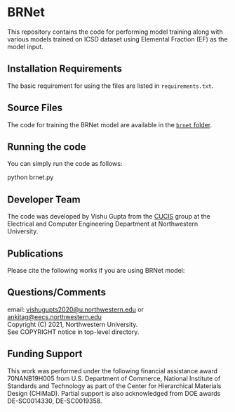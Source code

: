 # BRNet

This repository contains the code for performing model training along with various models trained on ICSD dataset using Elemental Fraction (EF) as the model input.

## Installation Requirements

The basic requirement for using the files are listed in `requirements.txt`.

## Source Files

The code for training the BRNet model  are available in the [`brnet` folder](./brnet).

## Running the code

You can simply run the code as follows:

python brnet.py

## Developer Team

The code was developed by Vishu Gupta from the <a href="http://cucis.ece.northwestern.edu/">CUCIS</a> group at the Electrical and Computer Engineering Department at Northwestern University.

## Publications

Please cite the following works if you are using BRNet model:


## Questions/Comments

email: vishugupts2020@u.northwestern.edu or ankitag@eecs.northwestern.edu</br>
Copyright (C) 2021, Northwestern University.<br/>
See COPYRIGHT notice in top-level directory.

## Funding Support

This work was performed under the following financial assistance award 70NANB19H005 from U.S. Department of Commerce, National Institute of Standards and Technology as part of the Center for Hierarchical Materials Design (CHiMaD). Partial support is also acknowledged from DOE awards DE-SC0014330, DE-SC0019358.
